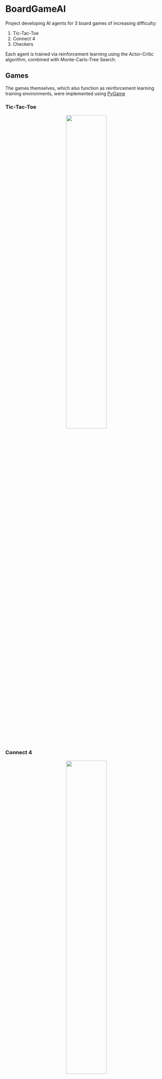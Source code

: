 # BoardGameAI
Project developing AI agents for 3 board games of increasing difficulty:
1. Tic-Tac-Toe
2. Connect 4
3. Checkers
   
Each agent is trained via reinforcement learning using the Actor-Critic algorithm, combined with Monte-Carlo-Tree Search.

## Games 
The games themselves, which also function as reinforcement learning training environments, were implemented using [PyGame](https://github.com/pygame)

### Tic-Tac-Toe
<p align="center">
  <img src="https://github.com/user-attachments/assets/e3921e88-6758-4168-9b58-ec05cd691f6d" width=50% height=50%>
</p>

### Connect 4
<p align="center">
  <img src="https://github.com/user-attachments/assets/31d67904-94c9-4ad4-b3d2-2285ae135b44" width=50% height=50%>
</p>

### Checkers
<p align="center">
  <img src="https://github.com/user-attachments/assets/1051e6d9-888d-4f1f-96f2-276a55b21595" width=50% height=50%>
</p>

## Running the Program

### Installing dependencies
```cmd
pip install -r requirements.txt
```

### Train models
```cmd
make train game:=<game name>
```

### Test models in a game
```cmd
make test game:=<game name> human:=<is human> eps:=<ep count> 
                num_sim:=<MCTS sim num> ai_player:=<which player ai> heuristic_w:=<heuristic weight (0-1)>
                model_name:=<model name>
```

### View training logs
```cmd
make make view-log game:=<game name> log_name:=<log name>
```

## Explanation of Actor-Critic Learning

## Explanation of Monte-Carlo-Tree Search

## Technical Documentation
If you are interested in more detail about how the code works, please visit the docs section of the repository
